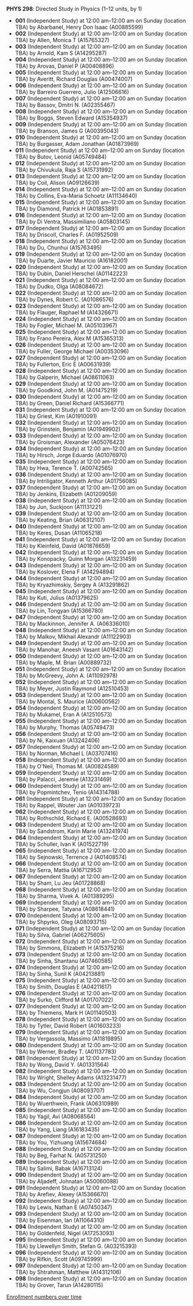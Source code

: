 **PHYS 298**: Directed Study in Physics (1–12 units, by 1)

- **001** (Independent Study) at 12:00 am–12:00 am on Sunday (location TBA) by Abarbanel, Henry Don Isaac (A00885599)
- **002** (Independent Study) at 12:00 am–12:00 am on Sunday (location TBA) by Allen, Monica T (A15765327)
- **003** (Independent Study) at 12:00 am–12:00 am on Sunday (location TBA) by Arnold, Kam S (A14295287)
- **004** (Independent Study) at 12:00 am–12:00 am on Sunday (location TBA) by Arovas, Daniel P (A00408896)
- **005** (Independent Study) at 12:00 am–12:00 am on Sunday (location TBA) by Averitt, Richard Douglas (A00474007)
- **006** (Independent Study) at 12:00 am–12:00 am on Sunday (location TBA) by Barreiro Guerrero, Julio (A12506616)
- **007** (Independent Study) at 12:00 am–12:00 am on Sunday (location TBA) by Bassov, Dmitri N. (A02355467)
- **008** (Independent Study) at 12:00 am–12:00 am on Sunday (location TBA) by Boggs, Steven Edward (A15354937)
- **009** (Independent Study) at 12:00 am–12:00 am on Sunday (location TBA) by Branson, James G (A00395043)
- **010** (Independent Study) at 12:00 am–12:00 am on Sunday (location TBA) by Burgasser, Adam Jonathan (A01873969)
- **011** (Independent Study) at 12:00 am–12:00 am on Sunday (location TBA) by Butov, Leonid (A05749484)
- **012** (Independent Study) at 12:00 am–12:00 am on Sunday (location TBA) by Chivukula, Raja S (A15731992)
- **013** (Independent Study) at 12:00 am–12:00 am on Sunday (location TBA) by Coil, Alison (A09126639)
- **014** (Independent Study) at 12:00 am–12:00 am on Sunday (location TBA) by Collins, Eva-Maria Schoetz (A11134640)
- **015** (Independent Study) at 12:00 am–12:00 am on Sunday (location TBA) by Diamond, Patrick H (A01853891)
- **016** (Independent Study) at 12:00 am–12:00 am on Sunday (location TBA) by Di Ventra, Massimiliano (A05803145)
- **017** (Independent Study) at 12:00 am–12:00 am on Sunday (location TBA) by Driscoll, Charles F. (A01952509)
- **018** (Independent Study) at 12:00 am–12:00 am on Sunday (location TBA) by Du, Chunhui (A15763495)
- **019** (Independent Study) at 12:00 am–12:00 am on Sunday (location TBA) by Duarte, Javier Mauricio (A16182001)
- **020** (Independent Study) at 12:00 am–12:00 am on Sunday (location TBA) by Dubin, Daniel Herschel (A01142223)
- **021** (Independent Study) at 12:00 am–12:00 am on Sunday (location TBA) by Dudko, Olga (A08084672)
- **022** (Independent Study) at 12:00 am–12:00 am on Sunday (location TBA) by Dynes, Robert C. (A01086576)
- **023** (Independent Study) at 12:00 am–12:00 am on Sunday (location TBA) by Flauger, Raphael M (A14326671)
- **024** (Independent Study) at 12:00 am–12:00 am on Sunday (location TBA) by Fogler, Michael M. (A05103967)
- **025** (Independent Study) at 12:00 am–12:00 am on Sunday (location TBA) by Frano Pereira, Alex M (A15365313)
- **026** (Independent Study) at 12:00 am–12:00 am on Sunday (location TBA) by Fuller, George Michael (A00353096)
- **027** (Independent Study) at 12:00 am–12:00 am on Sunday (location TBA) by Fullerton, Eric E (A00631939)
- **028** (Independent Study) at 12:00 am–12:00 am on Sunday (location TBA) by Galperin, Michael (A08611063)
- **029** (Independent Study) at 12:00 am–12:00 am on Sunday (location TBA) by Goodkind, John M. (A01475219)
- **030** (Independent Study) at 12:00 am–12:00 am on Sunday (location TBA) by Green, Daniel Richard (A15366771)
- **031** (Independent Study) at 12:00 am–12:00 am on Sunday (location TBA) by Griest, Kim (A01910091)
- **032** (Independent Study) at 12:00 am–12:00 am on Sunday (location TBA) by Grinstein, Benjamin (A01949902)
- **033** (Independent Study) at 12:00 am–12:00 am on Sunday (location TBA) by Groisman, Alexander (A05076423)
- **034** (Independent Study) at 12:00 am–12:00 am on Sunday (location TBA) by Hirsch, Jorge Eduardo (A01076970)
- **035** (Independent Study) at 12:00 am–12:00 am on Sunday (location TBA) by Hwa, Terence T. (A00742565)
- **036** (Independent Study) at 12:00 am–12:00 am on Sunday (location TBA) by Intriligator, Kenneth Arthur (A01756085)
- **037** (Independent Study) at 12:00 am–12:00 am on Sunday (location TBA) by Jenkins, Elizabeth (A01209059)
- **038** (Independent Study) at 12:00 am–12:00 am on Sunday (location TBA) by Jun, Suckjoon (A11131221)
- **039** (Independent Study) at 12:00 am–12:00 am on Sunday (location TBA) by Keating, Brian (A06312107)
- **040** (Independent Study) at 12:00 am–12:00 am on Sunday (location TBA) by Keres, Dusan (A11065218)
- **041** (Independent Study) at 12:00 am–12:00 am on Sunday (location TBA) by Kleinfeld, David (A01876659)
- **042** (Independent Study) at 12:00 am–12:00 am on Sunday (location TBA) by Konopacky, Quinn Morgan (A13231459)
- **043** (Independent Study) at 12:00 am–12:00 am on Sunday (location TBA) by Koslover, Elena F (A14294894)
- **044** (Independent Study) at 12:00 am–12:00 am on Sunday (location TBA) by Kryazhimskiy, Sergey A (A13291862)
- **045** (Independent Study) at 12:00 am–12:00 am on Sunday (location TBA) by Kuti, Julius (A01379625)
- **046** (Independent Study) at 12:00 am–12:00 am on Sunday (location TBA) by Lin, Tongyan (A15366780)
- **047** (Independent Study) at 12:00 am–12:00 am on Sunday (location TBA) by Mackinnon, Jennifer A. (A06336010)
- **048** (Independent Study) at 12:00 am–12:00 am on Sunday (location TBA) by Malkov, Mikhail Alexandr (A11122903)
- **049** (Independent Study) at 12:00 am–12:00 am on Sunday (location TBA) by Manohar, Aneesh Vasant (A01643142)
- **050** (Independent Study) at 12:00 am–12:00 am on Sunday (location TBA) by Maple, M. Brian (A00889732)
- **051** (Independent Study) at 12:00 am–12:00 am on Sunday (location TBA) by McGreevy, John A. (A11092978)
- **052** (Independent Study) at 12:00 am–12:00 am on Sunday (location TBA) by Meyer, Justin Raymond (A12510453)
- **053** (Independent Study) at 12:00 am–12:00 am on Sunday (location TBA) by Montal, S. Maurice (A00600562)
- **054** (Independent Study) at 12:00 am–12:00 am on Sunday (location TBA) by Mukamel, Eran A (A12510573)
- **055** (Independent Study) at 12:00 am–12:00 am on Sunday (location TBA) by Murphy, Thomas (A05749473)
- **056** (Independent Study) at 12:00 am–12:00 am on Sunday (location TBA) by Ni, Kaixuan (A13242406)
- **057** (Independent Study) at 12:00 am–12:00 am on Sunday (location TBA) by Norman, Michael L (A03707416)
- **058** (Independent Study) at 12:00 am–12:00 am on Sunday (location TBA) by O'Neil, Thomas M. (A00824589)
- **059** (Independent Study) at 12:00 am–12:00 am on Sunday (location TBA) by Palacci, Jeremie (A13231469)
- **060** (Independent Study) at 12:00 am–12:00 am on Sunday (location TBA) by Popmintchev, Tenio (A14314788)
- **061** (Independent Study) at 12:00 am–12:00 am on Sunday (location TBA) by Rappel, Wouter Jan (A01039723)
- **062** (Independent Study) at 12:00 am–12:00 am on Sunday (location TBA) by Rothschild, Richard E. (A00528693)
- **063** (Independent Study) at 12:00 am–12:00 am on Sunday (location TBA) by Sandstrom, Karin Marie (A13241974)
- **064** (Independent Study) at 12:00 am–12:00 am on Sunday (location TBA) by Schuller, Ivan K (A01522719)
- **065** (Independent Study) at 12:00 am–12:00 am on Sunday (location TBA) by Sejnowski, Terrence J (A01408574)
- **066** (Independent Study) at 12:00 am–12:00 am on Sunday (location TBA) by Serra, Mattia (A16712953)
- **067** (Independent Study) at 12:00 am–12:00 am on Sunday (location TBA) by Sham, Lu Jeu (A01728868)
- **068** (Independent Study) at 12:00 am–12:00 am on Sunday (location TBA) by Sharma, Vivek A. (A01389295)
- **069** (Independent Study) at 12:00 am–12:00 am on Sunday (location TBA) by Sharpee, Tatyana (A08618441)
- **070** (Independent Study) at 12:00 am–12:00 am on Sunday (location TBA) by Shpyrko, Oleg (A08093715)
- **071** (Independent Study) at 12:00 am–12:00 am on Sunday (location TBA) by Silva, Gabriel (A06275605)
- **072** (Independent Study) at 12:00 am–12:00 am on Sunday (location TBA) by Simmons, Elizabeth H (A15375216)
- **073** (Independent Study) at 12:00 am–12:00 am on Sunday (location TBA) by Sinha, Shantanu (A07460585)
- **074** (Independent Study) at 12:00 am–12:00 am on Sunday (location TBA) by Sinha, Sunil K (A04213881)
- **075** (Independent Study) at 12:00 am–12:00 am on Sunday (location TBA) by Smith, Douglas E (A04211617)
- **076** (Independent Study) at 12:00 am–12:00 am on Sunday (location TBA) by Surko, Clifford M (A01707022)
- **077** (Independent Study) at 12:00 am–12:00 am on Sunday (location TBA) by Thiemens, Mark H (A01140503)
- **078** (Independent Study) at 12:00 am–12:00 am on Sunday (location TBA) by Tytler, David Robert (A01603233)
- **079** (Independent Study) at 12:00 am–12:00 am on Sunday (location TBA) by Vergassola, Massimo (A11819895)
- **080** (Independent Study) at 12:00 am–12:00 am on Sunday (location TBA) by Werner, Bradley T. (A01137783)
- **081** (Independent Study) at 12:00 am–12:00 am on Sunday (location TBA) by Wong, David Y. (A01331564)
- **082** (Independent Study) at 12:00 am–12:00 am on Sunday (location TBA) by Wright, Shelley Adams (A13231477)
- **083** (Independent Study) at 12:00 am–12:00 am on Sunday (location TBA) by Wu, Congjun (A08093707)
- **084** (Independent Study) at 12:00 am–12:00 am on Sunday (location TBA) by Wuerthwein, Frank (A06310989)
- **085** (Independent Study) at 12:00 am–12:00 am on Sunday (location TBA) by Yagil, Avi (A08068564)
- **086** (Independent Study) at 12:00 am–12:00 am on Sunday (location TBA) by Yang, Liang (A16183435)
- **087** (Independent Study) at 12:00 am–12:00 am on Sunday (location TBA) by You, Yizhuang (A15674684)
- **088** (Independent Study) at 12:00 am–12:00 am on Sunday (location TBA) by Beg, Farhat N. (A05731250)
- **089** (Independent Study) at 12:00 am–12:00 am on Sunday (location TBA) by Salimi, Babak (A16713124)
- **090** (Independent Study) at 12:00 am–12:00 am on Sunday (location TBA) by Aljadeff, Johnatan (A50060088)
- **091** (Independent Study) at 12:00 am–12:00 am on Sunday (location TBA) by Arefiev, Alexey (A15366670)
- **092** (Independent Study) at 12:00 am–12:00 am on Sunday (location TBA) by Lewis, Nathan E (A07450347)
- **093** (Independent Study) at 12:00 am–12:00 am on Sunday (location TBA) by Eisenman, Ian (A11064310)
- **094** (Independent Study) at 12:00 am–12:00 am on Sunday (location TBA) by Goldenfeld, Nigel (A17253093)
- **095** (Independent Study) at 12:00 am–12:00 am on Sunday (location TBA) by Llewellyn Smith, Stefan G. (A03215393)
- **096** (Independent Study) at 12:00 am–12:00 am on Sunday (location TBA) by Rifkin, Scott (A09745999)
- **097** (Independent Study) at 12:00 am–12:00 am on Sunday (location TBA) by Shtrahman, Matthew (A14312106)
- **098** (Independent Study) at 12:00 am–12:00 am on Sunday (location TBA) by Grover, Tarun (A14280115)

[Enrollment numbers over time](./PHYS298.tsv)
